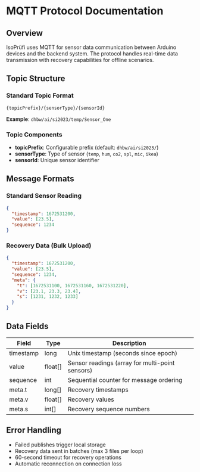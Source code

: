 # MQTT Protocol Documentation

## Overview

IsoPrüfi uses MQTT for sensor data communication between Arduino devices and the backend system. The protocol handles real-time data transmission with recovery capabilities for offline scenarios.

## Topic Structure

### Standard Topic Format
```
{topicPrefix}/{sensorType}/{sensorId}
```

**Example**: `dhbw/ai/si2023/temp/Sensor_One`

### Topic Components
- **topicPrefix**: Configurable prefix (default: `dhbw/ai/si2023/`)
- **sensorType**: Type of sensor (`temp`, `hum`, `co2`, `spl`, `mic`, `ikea`)
- **sensorId**: Unique sensor identifier

## Message Formats

### Standard Sensor Reading
```json
{
  "timestamp": 1672531200,
  "value": [23.5],
  "sequence": 1234
}
```

### Recovery Data (Bulk Upload)
```json
{
  "timestamp": 1672531200,
  "value": [23.5],
  "sequence": 1234,
  "meta": {
    "t": [1672531100, 1672531160, 1672531220],
    "v": [23.1, 23.3, 23.4],
    "s": [1231, 1232, 1233]
  }
}
```

## Data Fields

| Field | Type | Description |
|-------|------|-------------|
| timestamp | long | Unix timestamp (seconds since epoch) |
| value | float[] | Sensor readings (array for multi-point sensors) |
| sequence | int | Sequential counter for message ordering |
| meta.t | long[] | Recovery timestamps |
| meta.v | float[] | Recovery values |
| meta.s | int[] | Recovery sequence numbers |


## Error Handling

- Failed publishes trigger local storage
- Recovery data sent in batches (max 3 files per loop)
- 60-second timeout for recovery operations
- Automatic reconnection on connection loss